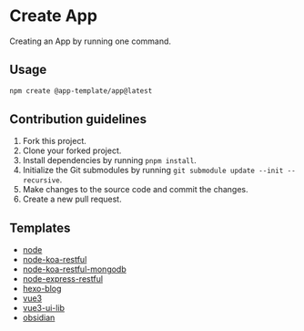 # Create App

Creating an App by running one command.

## Usage

```bash
npm create @app-template/app@latest
```

## Contribution guidelines

1. Fork this project.
2. Clone your forked project.
3. Install dependencies by running `pnpm install`.
4. Initialize the Git submodules by running `git submodule update --init --recursive`.
5. Make changes to the source code and commit the changes.
6. Create a new pull request.

## Templates

- [node](./templates/node/)
- [node-koa-restful](./templates/node-koa-restful/)
- [node-koa-restful-mongodb](./templates/node-koa-restful-mongodb/)
- [node-express-restful](./templates/node-express-restful/)
- [hexo-blog](./templates/hexo-blog/)
- [vue3](./templates/vue3/)
- [vue3-ui-lib](./templates/vue3-ui-lib/)
- [obsidian](./templates/obsidian/)
